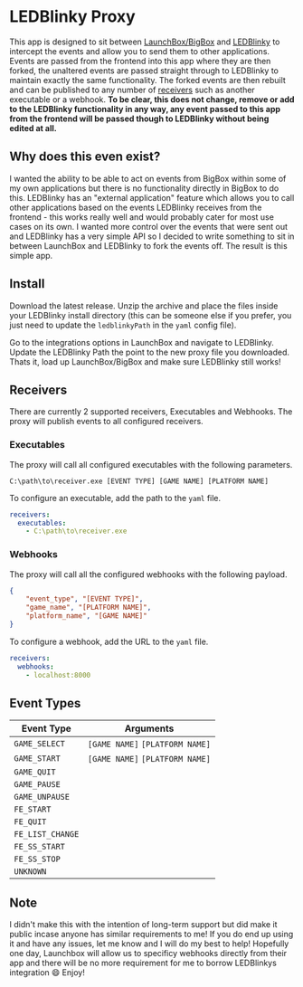 # LEDBlinky Proxy
This app is designed to sit between [LaunchBox/BigBox](https://www.launchbox-app.com/) and [LEDBlinky](https://www.ledblinky.net/ledblinky.htm) to intercept the events and allow you to send them to other applications. Events are passed from the frontend into this app where they are then forked, the unaltered events are passed straight through to LEDBlinky to maintain exactly the same functionality. The forked events are then rebuilt and can be published to any number of [receivers](#receivers) such as another executable or a webhook. **To be clear, this does not change, remove or add to the LEDBlinky functionality in any way, any event passed to this app from the frontend will be passed though to LEDBlinky without being edited at all.**

## Why does this even exist?
I wanted the ability to be able to act on events from BigBox within some of my own applications but there is no functionality directly in BigBox to do this. LEDBlinky has an "external application" feature which allows you to call other applications based on the events LEDBlinky receives from the frontend - this works really well and would probably cater for most use cases on its own. I wanted more control over the events that were sent out and LEDBlinky has a very simple API so I decided to write something to sit in between LaunchBox and LEDBlinky to fork the events off. The result is this simple app. 

## Install
Download the latest release. Unzip the archive and place the files inside your LEDBlinky install directory (this can be someone else if you prefer, you just need to update the `ledblinkyPath` in the `yaml` config file).

Go to the integrations options in LaunchBox and navigate to LEDBlinky. Update the LEDBlinky Path the point to the new proxy file you downloaded. Thats it, load up LaunchBox/BigBox and make sure LEDBlinky still works! 

## Receivers
There are currently 2 supported receivers, Executables and Webhooks. The proxy will publish events to all configured receivers.

### Executables
The proxy will call all configured executables with the following parameters.

```
C:\path\to\receiver.exe [EVENT TYPE] [GAME NAME] [PLATFORM NAME]
```

To configure an executable, add the path to the `yaml` file.

```yaml
receivers:
  executables:
    - C:\path\to\receiver.exe
```

### Webhooks
The proxy will call all the configured webhooks with the following payload.

```json
{
    "event_type", "[EVENT TYPE]",
    "game_name", "[PLATFORM NAME]",
    "platform_name", "[GAME NAME]"
}
```

To configure a webhook, add the URL to the `yaml` file.

```yaml
receivers:
  webhooks:
    - localhost:8000
```

## Event Types
| Event Type | Arguments |
| ---------- | --------- |
| `GAME_SELECT`    | `[GAME NAME]` `[PLATFORM NAME]` |
| `GAME_START`     | `[GAME NAME]` `[PLATFORM NAME]` |
| `GAME_QUIT`      |  |
| `GAME_PAUSE`     |  |
| `GAME_UNPAUSE`   |  |
| `FE_START`       |  |
| `FE_QUIT`        |  |
| `FE_LIST_CHANGE` |  |
| `FE_SS_START`    |  |
| `FE_SS_STOP`     |  |
| `UNKNOWN`        |  |

## Note
I didn't make this with the intention of long-term support but did make it public incase anyone has similar requirements to me! If you do end up using it and have any issues, let me know and I will do my best to help! Hopefully one day, Launchbox will allow us to specificy webhooks directly from their app and there will be no more requirement for me to borrow LEDBlinkys integration :smile: Enjoy!
